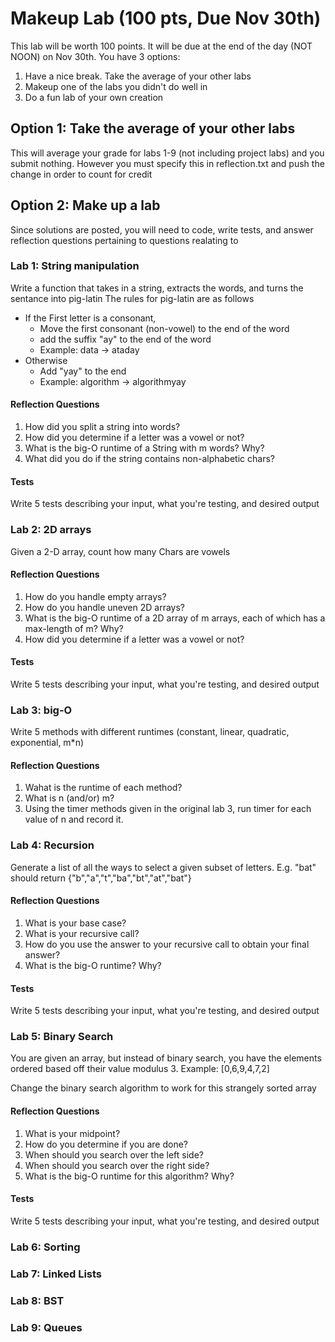 # Makeup Lab (100 pts, Due Nov 30th)
This lab will be worth 100 points. It will be due at the end of the day (NOT NOON) on Nov 30th. You have 3 options:
1) Have a nice break. Take the average of your other labs
2) Makeup one of the labs you didn't do well in
3) Do a fun lab of your own creation

## Option 1: Take the average of your other labs
This will average your grade for labs 1-9 (not including project labs) and you submit nothing. However you must specify this in reflection.txt and push the change in order to count for credit

## Option 2: Make up a lab
Since solutions are posted, you will need to code, write tests, and answer reflection questions pertaining to questions realating to 

### Lab 1: String manipulation
Write a function that takes in a string, extracts the words, and turns the sentance into pig-latin
The rules for pig-latin are as follows
* If the First letter is a consonant, 
    * Move the first consonant (non-vowel) to the end of the word
    * add the suffix "ay" to the end of the word
    * Example: data -> ataday
* Otherwise
  * Add "yay" to the end
  * Example: algorithm -> algorithmyay 


#### Reflection Questions
1) How did you split a string into words?
2) How did you determine if a letter was a vowel or not?
3) What is the big-O runtime of a String with m words? Why?
4) What did you do if the string contains non-alphabetic chars?

#### Tests
Write 5 tests describing your input, what you're testing, and desired output

### Lab 2: 2D arrays
Given a 2-D array, count how many Chars are vowels
#### Reflection Questions
1) How do you handle empty arrays?
2) How do you handle uneven 2D arrays?
3) What is the big-O runtime of a 2D array of m arrays, each of which has a max-length of m? Why?
4) How did you determine if a letter was a vowel or not?

#### Tests
Write 5 tests describing your input, what you're testing, and desired output

### Lab 3: big-O
Write 5 methods with different runtimes (constant, linear, quadratic, exponential, m*n)
#### Reflection Questions
1) Wahat is the runtime of each method?
2) What is n (and/or) m?
3) Using the timer methods given in the original lab 3, run timer for each value of n and record it. 

### Lab 4: Recursion
Generate a list of all the ways to select a given subset of letters. E.g. "bat" should return {"b","a","t","ba","bt","at","bat"}
#### Reflection Questions
1) What is your base case?
2) What is your recursive call?
3) How do you use the answer to your recursive call to obtain your final answer?
4) What is the big-O runtime? Why?

#### Tests
Write 5 tests describing your input, what you're testing, and desired output

### Lab 5: Binary Search
You are given an array, but instead of binary search, you have the elements ordered based off their value modulus 3. Example:
[0,6,9,4,7,2]

Change the binary search algorithm to work for this strangely sorted array

#### Reflection Questions
1) What is your midpoint?
2) How do you determine if you are done?
3) When should you search over the left side?
4) When should you search over the right side?
5) What is the big-O runtime for this algorithm? Why?

#### Tests
Write 5 tests describing your input, what you're testing, and desired output

### Lab 6: Sorting

### Lab 7: Linked Lists

### Lab 8: BST

### Lab 9: Queues
